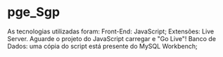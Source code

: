 # pge_Sgp 
As tecnologias utilizadas foram: 
   Front-End: JavaScript; 
       Extensões: Live Server. Aguarde o projeto do JavaScript carregar e "Go Live"!
   Banco de Dados: uma cópia do script está presente do MySQL Workbench;
   

